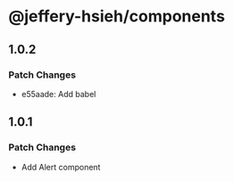# @jeffery-hsieh/components

## 1.0.2

### Patch Changes

- e55aade: Add babel

## 1.0.1

### Patch Changes

- Add Alert component
